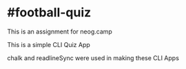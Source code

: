 <h1>#football-quiz</h1>

This is an assignment for neog.camp
<p>
This is a simple CLI Quiz App
</p>
<p>
chalk and readlineSync were used in making these CLI Apps
</p>
